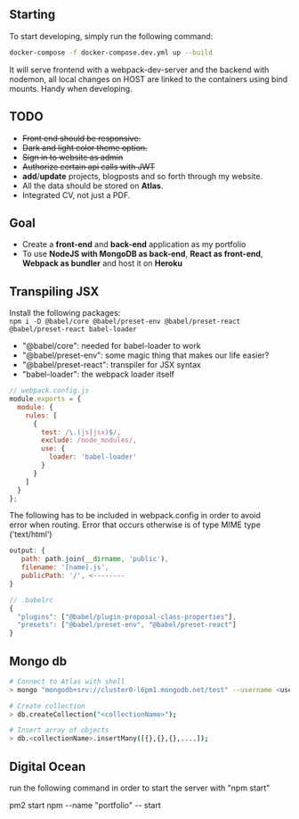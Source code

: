 ## Starting  
To start developing, simply run the following command:  
```bash
docker-compose -f docker-compose.dev.yml up --build
```  

It will serve frontend with a webpack-dev-server and the backend with nodemon, all local changes on HOST are linked to the containers using bind mounts. Handy when developing.


## TODO

- ~~Front end should be responsive.~~
- ~~Dark and light color theme option.~~
- ~~Sign in to website as admin~~
- ~~Authorize certain api calls with JWT~~
- **add**/**update** projects, blogposts and so forth through my website.
- All the data should be stored on **Atlas**.
- Integrated CV, not just a PDF.

## Goal

- Create a **front-end** and **back-end** application as my portfolio
- To use **NodeJS with MongoDB as back-end**, **React as front-end**, **Webpack as bundler** and host it on **Heroku**

## Transpiling JSX

Install the following packages:  
`npm i -D @babel/core @babel/preset-env @babel/preset-react @babel/preset-react babel-loader`

- "@babel/core": needed for babel-loader to work
- "@babel/preset-env": some magic thing that makes our life easier?
- "@babel/preset-react": transpiler for JSX syntax
- "babel-loader": the webpack loader itself

```javascript
// webpack.config.js
module.exports = {
  module: {
    rules: [
      {
        test: /\.(js|jsx)$/,
        exclude: /node_modules/,
        use: {
          loader: 'babel-loader'
        }
      }
    ]
  }
};
```

The following has to be included in webpack.config in order to avoid  
error when routing. Error that occurs otherwise is of type MIME type ('text/html')

```javascript
output: {
   path: path.join(__dirname, 'public'),
   filename: '[name].js',
   publicPath: '/', <--------
}
```

```javascript
// .babelrc
{
  "plugins": ["@babel/plugin-proposal-class-properties"],
  "presets": ["@babel/preset-env", "@babel/preset-react"]
}
```

## Mongo db

```bash
# Connect to Atlas with shell
> mongo "mongodb+srv://cluster0-l6pm1.mongodb.net/test" --username <username>

# Create collection
> db.createCollection("<collectionName>");

# Insert array of objects
> db.<collectionName>.insertMany([{},{},{},....]);
```


## Digital Ocean ##
run the following command in order to start the server with "npm start"

pm2 start npm --name "portfolio" -- start